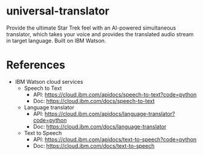 # universal-translator
Provide the ultimate Star Trek feel with an AI-powered simultaneous translator, which takes your voice and provides the translated audio stream in target language.
Built on IBM Watson.


# References
- IBM Watson cloud services
  - Speech to Text
    - API: https://cloud.ibm.com/apidocs/speech-to-text?code=python
    - Doc: https://cloud.ibm.com/docs/speech-to-text
  - Language translator
    - API: https://cloud.ibm.com/apidocs/language-translator?code=python
    - Doc: https://cloud.ibm.com/docs/language-translator
  - Text to Speech
    - API: https://cloud.ibm.com/apidocs/text-to-speech?code=python 
    - Doc: https://cloud.ibm.com/docs/text-to-speech
